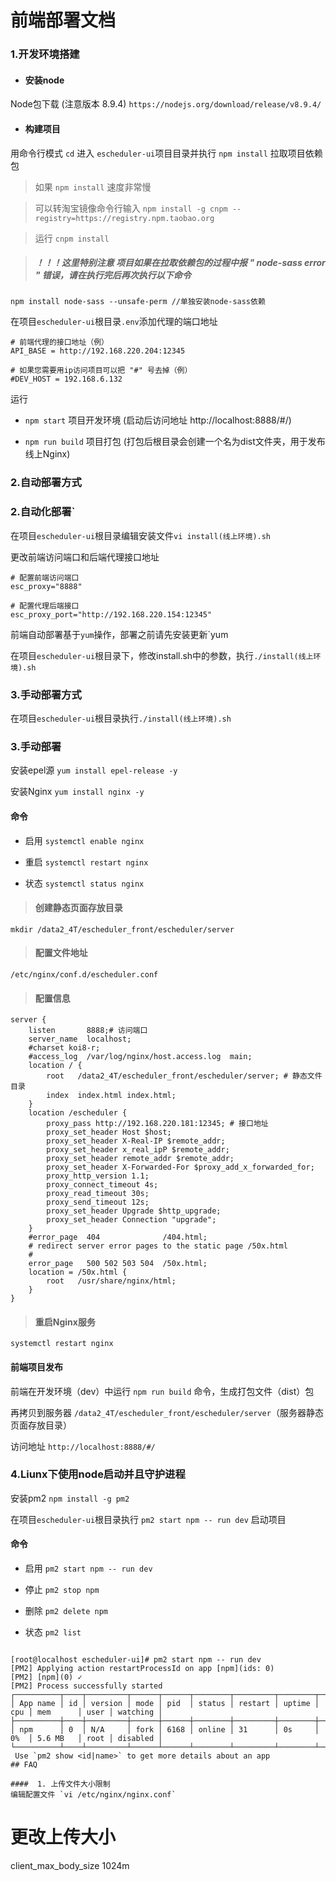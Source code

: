 # 前端部署文档

### 1.开发环境搭建
   
- #### 安装node
Node包下载 (注意版本 8.9.4) `https://nodejs.org/download/release/v8.9.4/` 

- #### 构建项目
用命令行模式 `cd`  进入 `escheduler-ui`项目目录并执行 `npm install` 拉取项目依赖包

> 如果 `npm install` 速度非常慢 

> 可以转淘宝镜像命令行输入 `npm install -g cnpm --registry=https://registry.npm.taobao.org`

> 运行 `cnpm install` 

> #####  ！！！这里特别注意 项目如果在拉取依赖包的过程中报 " node-sass error " 错误，请在执行完后再次执行以下命令
```
npm install node-sass --unsafe-perm //单独安装node-sass依赖
```

在项目`escheduler-ui`根目录`.env`添加代理的端口地址
```
# 前端代理的接口地址（例）
API_BASE = http://192.168.220.204:12345

# 如果您需要用ip访问项目可以把 "#" 号去掉（例）
#DEV_HOST = 192.168.6.132
```
运行
- `npm start` 项目开发环境 (启动后访问地址 http://localhost:8888/#/)

- `npm run build` 项目打包 (打包后根目录会创建一个名为dist文件夹，用于发布线上Nginx)


### 2.自动部署方式

### 2.自动化部署`

在项目`escheduler-ui`根目录编辑安装文件`vi install(线上环境).sh`

更改前端访问端口和后端代理接口地址

```
# 配置前端访问端口
esc_proxy="8888"

# 配置代理后端接口
esc_proxy_port="http://192.168.220.154:12345"
```

前端自动部署基于`yum`操作，部署之前请先安装更新`yum

在项目`escheduler-ui`根目录下，修改install.sh中的参数，执行`./install(线上环境).sh` 



### 3.手动部署方式
在项目`escheduler-ui`根目录执行`./install(线上环境).sh` 




### 3.手动部署

安装epel源 `yum install epel-release -y`

安装Nginx `yum install nginx -y`

#### 命令

- 启用 `systemctl enable nginx`

- 重启 `systemctl restart nginx`

- 状态 `systemctl status nginx`


> ####  创建静态页面存放目录
```
mkdir /data2_4T/escheduler_front/escheduler/server
```
> ####  配置文件地址
```
/etc/nginx/conf.d/escheduler.conf
```
> ####  配置信息
```
server {
    listen       8888;# 访问端口
    server_name  localhost;
    #charset koi8-r;
    #access_log  /var/log/nginx/host.access.log  main;
    location / {
        root   /data2_4T/escheduler_front/escheduler/server; # 静态文件目录
        index  index.html index.html;
    }
    location /escheduler {
        proxy_pass http://192.168.220.181:12345; # 接口地址
        proxy_set_header Host $host;
        proxy_set_header X-Real-IP $remote_addr;
        proxy_set_header x_real_ipP $remote_addr;
        proxy_set_header remote_addr $remote_addr;
        proxy_set_header X-Forwarded-For $proxy_add_x_forwarded_for;
        proxy_http_version 1.1;
        proxy_connect_timeout 4s;
        proxy_read_timeout 30s;
        proxy_send_timeout 12s;
        proxy_set_header Upgrade $http_upgrade;
        proxy_set_header Connection "upgrade";
    }
    #error_page  404              /404.html;
    # redirect server error pages to the static page /50x.html
    #
    error_page   500 502 503 504  /50x.html;
    location = /50x.html {
        root   /usr/share/nginx/html;
    }
}
```
> ####  重启Nginx服务
```
systemctl restart nginx
```


#### 前端项目发布

前端在开发环境（dev）中运行 `npm run build` 命令，生成打包文件（dist）包

再拷贝到服务器 `/data2_4T/escheduler_front/escheduler/server`（服务器静态页面存放目录）

访问地址 `http://localhost:8888/#/` 



### 4.Liunx下使用node启动并且守护进程

安装pm2 `npm install -g pm2`

在项目`escheduler-ui`根目录执行 `pm2 start npm -- run dev` 启动项目

#### 命令

- 启用 `pm2 start npm -- run dev`

- 停止 `pm2 stop npm`

- 删除 `pm2 delete npm`

- 状态 `pm2 list`

```

[root@localhost escheduler-ui]# pm2 start npm -- run dev
[PM2] Applying action restartProcessId on app [npm](ids: 0)
[PM2] [npm](0) ✓
[PM2] Process successfully started
┌──────────┬────┬─────────┬──────┬──────┬────────┬─────────┬────────┬─────┬──────────┬──────┬──────────┐
│ App name │ id │ version │ mode │ pid  │ status │ restart │ uptime │ cpu │ mem      │ user │ watching │
├──────────┼────┼─────────┼──────┼──────┼────────┼─────────┼────────┼─────┼──────────┼──────┼──────────┤
│ npm      │ 0  │ N/A     │ fork │ 6168 │ online │ 31      │ 0s     │ 0%  │ 5.6 MB   │ root │ disabled │
└──────────┴────┴─────────┴──────┴──────┴────────┴─────────┴────────┴─────┴──────────┴──────┴──────────┘
 Use `pm2 show <id|name>` to get more details about an app
## FAQ

####  1. 上传文件大小限制
编辑配置文件 `vi /etc/nginx/nginx.conf`
```
# 更改上传大小
client_max_body_size 1024m
```